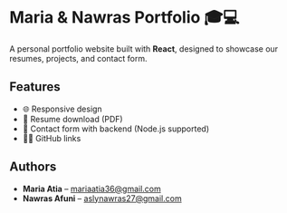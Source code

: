 
# Maria & Nawras Portfolio 🎓💻

A personal portfolio website built with **React**, designed to showcase our resumes, projects, and contact form.

## Features

- 🌐 Responsive design
- 📄 Resume download (PDF)
- 📧 Contact form with backend (Node.js supported)
- 🧑‍💻 GitHub links

## Authors

- **Maria Atia** – mariaatia36@gmail.com  
- **Nawras Afuni** – aslynawras27@gmail.com
